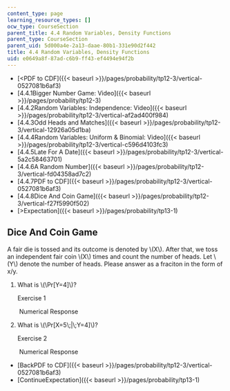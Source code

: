 ```yaml
---
content_type: page
learning_resource_types: []
ocw_type: CourseSection
parent_title: 4.4 Random Variables, Density Functions
parent_type: CourseSection
parent_uid: 5d000a4e-2a13-daae-80b1-331e90d2f442
title: 4.4 Random Variables, Density Functions
uid: e0649a8f-87ad-c6b9-ff43-ef4494e94f2b
---
```


*   [\<PDF to CDF]({{< baseurl >}}/pages/probability/tp12-3/vertical-0527081b6af3)
*   [4.4.1Bigger Number Game: Video]({{< baseurl >}}/pages/probability/tp12-3)
*   [4.4.2Random Variables: Independence: Video]({{< baseurl >}}/pages/probability/tp12-3/vertical-af2ad400f984)
*   [4.4.3Odd Heads and Matches]({{< baseurl >}}/pages/probability/tp12-3/vertical-12926a05d1ba)
*   [4.4.4Random Variables: Uniform & Binomial: Video]({{< baseurl >}}/pages/probability/tp12-3/vertical-c596d4103fc3)
*   [4.4.5Late For A Date]({{< baseurl >}}/pages/probability/tp12-3/vertical-5a2c58463701)
*   [4.4.6A Random Number]({{< baseurl >}}/pages/probability/tp12-3/vertical-fd04358ad7c2)
*   [4.4.7PDF to CDF]({{< baseurl >}}/pages/probability/tp12-3/vertical-0527081b6af3)
*   [4.4.8Dice And Coin Game]({{< baseurl >}}/pages/probability/tp12-3/vertical-f27f5990f502)
*   [\>Expectation]({{< baseurl >}}/pages/probability/tp13-1)

Dice And Coin Game
------------------

  

A fair die is tossed and its outcome is denoted by \\(X\\). After that, we toss an independent fair coin \\(X\\) times and count the number of heads. Let \\(Y\\) denote the number of heads. Please answer as a fraciton in the form of x/y.

1.  What is \\(\\Pr\[Y=4\]\\)?
    
    Exercise 1
    
    &nbsp;Numerical Response&nbsp;
    
  
3.  What is \\(\\Pr\[X=5\\;|\\;Y=4\]\\)?
    
    Exercise 2
    
    &nbsp;Numerical Response&nbsp;
    

*   [BackPDF to CDF]({{< baseurl >}}/pages/probability/tp12-3/vertical-0527081b6af3)
*   [ContinueExpectation]({{< baseurl >}}/pages/probability/tp13-1)